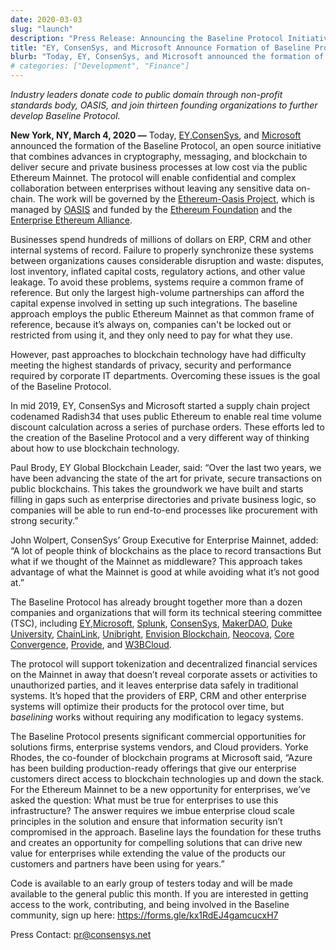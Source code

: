 ```yaml
---
date: 2020-03-03
slug: "launch"
description: "Press Release: Announcing the Baseline Protocol Initiative"
title: "EY, ConsenSys, and Microsoft Announce Formation of Baseline Protocol Initiative to Make Ethereum Mainnet Safe and Effective for Enterprises"
blurb: "Today, ​EY, ​ConsenSys​, and ​Microsoft announced the formation of the Baseline Protocol, an open source initiative that combines advances in cryptography, messaging, and blockchain to deliver secure and private business processes at low cost via the public Ethereum Mainnet..."
# categories: ["Development", "Finance"]
---
```


*Industry leaders donate code to public domain through non-profit standards body, OASIS, and join thirteen founding organizations to further develop Baseline Protocol.*

**New York, NY, March 4, 2020 —** ​Today, [​EY](https://www.ey.com/en_gl/blockchain/blockchain-platforms), [​ConsenSys](https://consensys.net/)​, and [​Microsoft](https://www.microsoft.com/en-us/) announced the formation of the Baseline Protocol, an open source initiative that combines advances in cryptography, messaging, and blockchain to deliver secure and private business processes at low cost via the public Ethereum Mainnet. The protocol will enable confidential and complex collaboration between enterprises without leaving any sensitive data on-chain. The work will be governed by the ​[Ethereum-Oasis Project](https://github.com/ethereum/oasis-open-project)​, which is managed by ​[OASIS](https://oasis-open-projects.org/) and funded by the [Ethereum Foundation​](https://ethereum.org/) and the ​[Enterprise Ethereum Alliance​](https://entethalliance.org/).

Businesses spend hundreds of millions of dollars on ERP, CRM and other internal systems of record. Failure to properly synchronize these systems between organizations causes considerable disruption and waste: disputes, lost inventory, inflated capital costs, regulatory actions, and other value leakage. To avoid these problems, systems require a common frame of reference. But only the largest high-volume partnerships can afford the capital expense involved in setting up such integrations. The baseline approach employs the public Ethereum Mainnet as that common frame of reference, because it’s always on, companies can't be locked out or restricted from using it, and they only need to pay for what they use.

However, past approaches to blockchain technology have had difficulty meeting the highest standards of privacy, security and performance required by corporate IT departments. Overcoming these issues is the goal of the Baseline Protocol.

In mid 2019, EY, ConsenSys and Microsoft started a supply chain project codenamed Radish34 that uses public Ethereum to enable real time volume discount calculation across a series of purchase orders. These efforts led to the creation of the Baseline Protocol and a very different way of thinking about how to use blockchain technology.

Paul Brody, EY Global Blockchain Leader, said: “Over the last two years, we have been advancing the state of the art for private, secure transactions on public blockchains. This takes the groundwork we have built and starts filling in gaps such as enterprise directories and private business logic, so companies will be able to run end-to-end processes like procurement with strong security.”

John Wolpert, ConsenSys’ Group Executive for Enterprise Mainnet, added: “A lot of people think of blockchains as the place to record transactions But what if we thought of the Mainnet as middleware? This approach takes advantage of what the Mainnet is good at while avoiding what it’s not good at.”

The Baseline Protocol has already brought together more than a dozen companies and organizations that will form its technical steering committee (TSC), including ​[EY​](https://www.ey.com/en_gl/blockchain/blockchain-platforms),​ [Microsoft](https://www.microsoft.com/en-us/)​, [Splunk](https://www.splunk.com/)​, [​ConsenSys](https://consensys.net/)​, [​MakerDAO](https://makerdao.com/en/)​, [​Duke University](https://pratt.duke.edu/)​, [​ChainLink](https://chain.link/)​, [​Unibright](https://unibright.io/)​, [​Envision Blockchain](https://envisionblockchain.com/)​, [Neocova](https://neocova.com/)​, [​Core Convergence​](https://www.coreconvergence.us/), ​[Provide](https://provide.services/)​, and [​W3BCloud](http://w3bcloud.com/)​.

The protocol will support tokenization and decentralized financial services on the Mainnet in away that doesn’t reveal corporate assets or activities to unauthorized parties, and it leaves enterprise data safely in traditional systems. It’s hoped that the providers of ERP, CRM and other enterprise systems will optimize their products for the protocol over time, but *​baselining* works without requiring any modification to legacy systems.

The Baseline Protocol presents significant commercial opportunities for solutions firms, enterprise systems vendors, and Cloud providers. Yorke Rhodes, the co-founder of blockchain programs at Microsoft said, “Azure has been building production-ready offerings that give our enterprise customers direct access to blockchain technologies up and down the stack.  For the Ethereum Mainnet to be a new opportunity for enterprises, we’ve asked the question: What must be true for enterprises to use this infrastructure? The answer requires we imbue enterprise cloud scale principles in the solution and ensure that information security isn’t compromised in the approach. Baseline lays the foundation for these truths and creates an opportunity for compelling solutions that can drive new value for enterprises while extending the value of the products our customers and partners have been using for years.”

Code is available to an early group of  testers today and will be made available to the general public this month. If you are interested in getting access to the work, contributing, and being involved in the Baseline community, sign up here: ​https://forms.gle/kx1RdEJ4gamcucxH7

Press Contact:
pr@consensys.net
